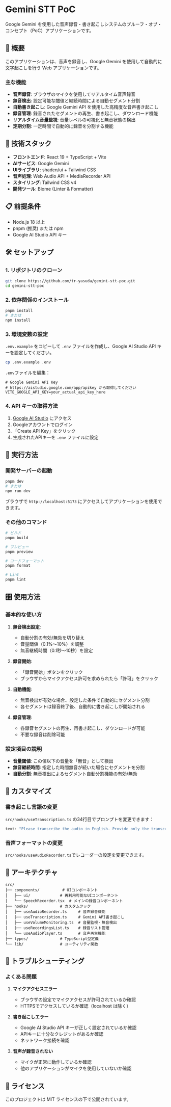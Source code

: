 # Gemini STT PoC

Google Gemini を使用した音声録音・書き起こしシステムのプルーフ・オブ・コンセプト（PoC）アプリケーションです。

## 🎯 概要

このアプリケーションは、音声を録音し、Google Gemini を使用して自動的に文字起こしを行う Web アプリケーションです。

### 主な機能

- **音声録音**: ブラウザのマイクを使用してリアルタイム音声録音
- **無音検出**: 設定可能な閾値と継続時間による自動セグメント分割
- **自動書き起こし**: Google Gemini API を使用した高精度な音声書き起こし
- **録音管理**: 録音されたセグメントの再生、書き起こし、ダウンロード機能
- **リアルタイム音量監視**: 音量レベルの可視化と無音状態の検出
- **定期分割**: 一定時間で自動的に録音を分割する機能

## 🚀 技術スタック

- **フロントエンド**: React 19 + TypeScript + Vite
- **AIサービス**: Google Gemini
- **UIライブラリ**: shadcn/ui + Tailwind CSS
- **音声処理**: Web Audio API + MediaRecorder API
- **スタイリング**: Tailwind CSS v4
- **開発ツール**: Biome (Linter & Formatter)

## 📋 前提条件

- Node.js 18 以上
- pnpm (推奨) または npm
- Google AI Studio API キー

## 🛠️ セットアップ

### 1. リポジトリのクローン

```bash
git clone https://github.com/tr-yasuda/gemini-stt-poc.git
cd gemini-stt-poc
```

### 2. 依存関係のインストール

```bash
pnpm install
# または
npm install
```

### 3. 環境変数の設定

`.env.example` をコピーして `.env` ファイルを作成し、Google AI Studio API キーを設定してください。

```bash
cp .env.example .env
```

`.env`ファイルを編集：

```env
# Google Gemini API Key
# https://aistudio.google.com/app/apikey から取得してください
VITE_GOOGLE_API_KEY=your_actual_api_key_here
```

### 4. API キーの取得方法

1. [Google AI Studio](https://aistudio.google.com/app/apikey) にアクセス
2. Googleアカウントでログイン
3. 「Create API Key」をクリック
4. 生成されたAPIキーを `.env` ファイルに設定

## 🚀 実行方法

### 開発サーバーの起動

```bash
pnpm dev
# または
npm run dev
```

ブラウザで `http://localhost:5173` にアクセスしてアプリケーションを使用できます。

### その他のコマンド

```bash
# ビルド
pnpm build

# プレビュー
pnpm preview

# コードフォーマット
pnpm format

# Lint
pnpm lint
```

## 🎛️ 使用方法

### 基本的な使い方

1. **無音検出設定**:
   - 自動分割の有効/無効を切り替え
   - 音量閾値（0.1%〜10%）を調整
   - 無音継続時間（0.1秒〜10秒）を設定

2. **録音開始**:
   - 「録音開始」ボタンをクリック
   - ブラウザからマイクアクセス許可を求められたら「許可」をクリック

3. **自動機能**:
   - 無音検出が有効な場合、設定した条件で自動的にセグメント分割
   - 各セグメントは録音終了後、自動的に書き起こしが開始される

4. **録音管理**:
   - 各録音セグメントの再生、再書き起こし、ダウンロードが可能
   - 不要な録音は削除可能

### 設定項目の説明

- **音量閾値**: この値以下の音量を「無音」として検出
- **無音継続時間**: 指定した時間無音が続いた場合にセグメントを分割
- **自動分割**: 無音検出によるセグメント自動分割機能の有効/無効

## 🔧 カスタマイズ

### 書き起こし言語の変更

`src/hooks/useTranscription.ts` の34行目でプロンプトを変更できます：

```typescript
text: "Please transcribe the audio in English. Provide only the transcription text without any additional formatting or explanations."
```

### 音声フォーマットの変更

`src/hooks/useAudioRecorder.ts`でレコーダーの設定を変更できます。

## 📝 アーキテクチャ

```
src/
├── components/          # UIコンポーネント
│   ├── ui/             # 再利用可能なUIコンポーネント
│   └── SpeechRecorder.tsx  # メインの録音コンポーネント
├── hooks/              # カスタムフック
│   ├── useAudioRecorder.ts     # 音声録音機能
│   ├── useTranscription.ts     # Gemini API書き起こし
│   ├── useVolumeMonitoring.ts  # 音量監視・無音検出
│   ├── useRecordingsList.ts    # 録音リスト管理
│   └── useAudioPlayer.ts       # 音声再生機能
├── types/              # TypeScript型定義
└── lib/                # ユーティリティ関数
```

## 🐛 トラブルシューティング

### よくある問題

1. **マイクアクセスエラー**
   - ブラウザの設定でマイクアクセスが許可されているか確認
   - HTTPSでアクセスしているか確認（localhost は除く）

2. **書き起こしエラー**
   - Google AI Studio API キーが正しく設定されているか確認
   - APIキーに十分なクレジットがあるか確認
   - ネットワーク接続を確認

3. **音声が録音されない**
   - マイクが正常に動作しているか確認
   - 他のアプリケーションがマイクを使用していないか確認

## 📄 ライセンス

このプロジェクトは MIT ライセンスの下で公開されています。
